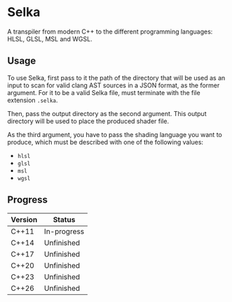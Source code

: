 # Selka

A transpiler from modern C++ to the different programming languages: HLSL, GLSL, MSL and WGSL.


## Usage

To use Selka, first pass to it the path of the directory that will be used as an input to scan for valid clang AST sources in a JSON format, as the former argument. For it to be a valid Selka file, must terminate with the file extension ``.selka``.

Then, pass the output directory as the second argument. This output directory will be used to place the produced shader file.

As the third argument, you have to pass the shading language you want to produce, which must be described with one of the following values: 

- ``hlsl``
- ``glsl``
- ``msl``
- ``wgsl``


## Progress

| Version      | Status      |
|--------------|-------------|
| C++11        | In-progress |
| C++14        | Unfinished  |
| C++17        | Unfinished  |
| C++20        | Unfinished  |
| C++23        | Unfinished  |
| C++26        | Unfinished  |